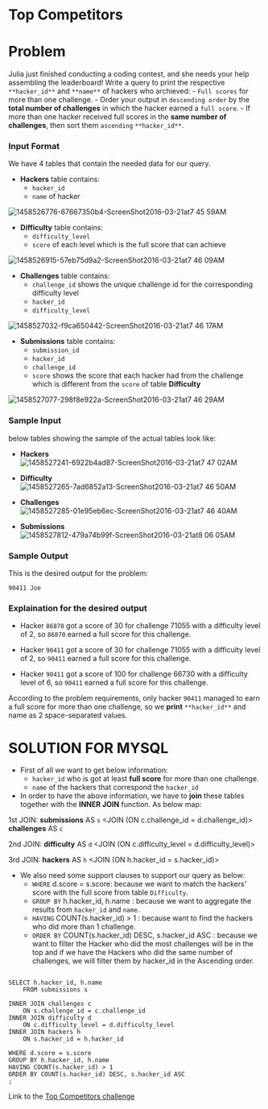 # Top Competitors

# Problem

Julia just finished conducting a coding contest, and she needs your help assembling the leaderboard!
Write a query to print the respective `**hacker_id**` and `**name**` of hackers who archieved:
    - `Full scores` for more than one challenge.
    - Order your output in `descending order` by the **total number of challenges** in which the hacker earned a `full score`.
    - If more than one hacker received full scores in the **same number of challenges**, then sort them `ascending` `**hacker_id**`.
    
### Input Format

We have 4 tables that contain the needed data for our query.

- **Hackers** table contains: 
    * `hacker_id`
    * `name` of hacker

![1458526776-67667350b4-ScreenShot2016-03-21at7 45 59AM](https://user-images.githubusercontent.com/70767722/123672023-e64dd600-d80c-11eb-9275-62925e562232.png)

- **Difficulty** table contains:
    * `difficulty_level`
    * `score` of each level which is the full score that can achieve
    
![1458526915-57eb75d9a2-ScreenShot2016-03-21at7 46 09AM](https://user-images.githubusercontent.com/70767722/123672039-e948c680-d80c-11eb-85df-6e0c8eba7c06.png)

- **Challenges** table contains:
    * `challenge_id` shows the unique challenge id for the corresponding difficulty level
    * `hacker_id`
    * `difficulty_level`

![1458527032-f9ca650442-ScreenShot2016-03-21at7 46 17AM](https://user-images.githubusercontent.com/70767722/123672051-ef3ea780-d80c-11eb-805a-15e591f5176c.png)


- **Submissions** table contains:
    * `submission_id` 
    * `hacker_id`
    * `challenge_id`
    * `score` shows the score that each hacker had from the challenge which is different from the `score` of table **Difficulty**

![1458527077-298f8e922a-ScreenShot2016-03-21at7 46 29AM](https://user-images.githubusercontent.com/70767722/123672075-f5348880-d80c-11eb-9630-282eb40c0743.png)

### Sample Input

below tables showing the sample of the actual tables look like:

- **Hackers**
![1458527241-6922b4ad87-ScreenShot2016-03-21at7 47 02AM](https://user-images.githubusercontent.com/70767722/123672100-fb2a6980-d80c-11eb-9783-88070c0388bb.png)

- **Difficulty** 
![1458527265-7ad6852a13-ScreenShot2016-03-21at7 46 50AM](https://user-images.githubusercontent.com/70767722/123672130-0087b400-d80d-11eb-8fc5-0afd0dfccaee.png)

- **Challenges** 
![1458527285-01e95eb6ec-ScreenShot2016-03-21at7 46 40AM](https://user-images.githubusercontent.com/70767722/123672157-067d9500-d80d-11eb-9dfb-c3eaf425f1e6.png)

- **Submissions**
![1458527812-479a74b99f-ScreenShot2016-03-21at8 06 05AM](https://user-images.githubusercontent.com/70767722/123672197-0f6e6680-d80d-11eb-9360-c61705b16a68.png)

### Sample Output

This is the desired output for the problem:

```
90411 Joe
```

### Explaination for the desired output

- Hacker `86870` got a score of 30 for challenge 71055 with a difficulty level of 2, so `86870` earned a full score for this challenge.

- Hacker `90411` got a score of 30 for challenge 71055 with a difficulty level of 2, so `90411` earned a full score for this challenge.

- Hacker `90411` got a score of 100 for challenge 66730 with a difficulty level of 6, so `90411` earned a full score for this challenge.

According to the problem requirements, only hacker `90411` managed to earn a full score for more than one challenge, so we **print** `**hacker_id**` and name as 2 space-separated values.

# SOLUTION FOR MYSQL

- First of all we want to get below information:
    * `hacker_id` who is got at least **full score** for more than one challenge.
    * `name` of the hackers that correspond the `hacker_id`
- In order to have the above information, we have to **join** these tables together with the **INNER JOIN** function. As below map:

1st JOIN:
**submissions** AS `s` <JOIN (ON c.challenge_id = d.challenge_id)>  **challenges** AS `c`

2nd JOIN:
**difficulty** AS `d` <JOIN (ON c.difficulty_level = d.difficulty_level)> 

3rd JOIN:
**hackers** AS `h` <JOIN (ON h.hacker_id = s.hacker_id)>

- We also need some support clauses to support our query as below:
    * `WHERE` d.score = s.score: because we want to match the hackers' score with the full score from table `Difficulty`.
    * `GROUP BY` h.hacker_id, h.name : because we want to aggregate the results from `hacker_id` and `name`. 
    * `HAVING` COUNT(s.hacker_id) > 1 : because want to find the hackers who did more than 1 challenge.
    * `ORDER BY` COUNT(s.hacker_id) DESC, s.hacker_id ASC : because we want to filter the Hacker who did the most challenges will be in the top and if we have the Hackers who did the same number of challenges, we will filter them by hacker_id in the Ascending order.
    
``` mysql

SELECT h.hacker_id, h.name
    FROM submissions s
    
INNER JOIN challenges c
    ON s.challenge_id = c.challenge_id
INNER JOIN difficulty d
    ON c.difficulty_level = d.difficulty_level
INNER JOIN hackers h
    ON s.hacker_id = h.hacker_id

WHERE d.score = s.score
GROUP BY h.hacker_id, h.name
HAVING COUNT(s.hacker_id) > 1
ORDER BY COUNT(s.hacker_id) DESC, s.hacker_id ASC 
;
```

Link to the [Top Competitors challenge](https://www.hackerrank.com/challenges/full-score/problem)



```python

```
